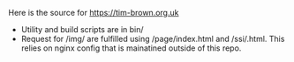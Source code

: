 Here is the source for https://tim-brown.org.uk

- Utility and build scripts are in bin/
- Request for /img/<id> are fulfilled using /page/index.html and /ssi/<id>.html. This relies on nginx config that is mainatined outside of this repo.


